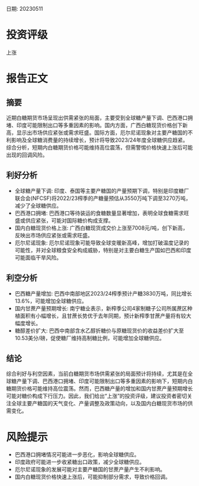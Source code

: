 
日期: 20230511

# 投资评级

上涨

# 报告正文

## 摘要

近期白糖期货市场呈现出供需紧张的局面，主要受到全球糖产量下调、巴西港口拥堵、印度可能限制出口等多重因素的影响。国内方面，广西白糖现货价格创下新高，显示出市场供应紧张或需求旺盛。国际方面，厄尔尼诺现象对主要产糖国的不利影响及全球糖消费量的持续增长，预计将导致2023/24年度全球糖供应趋紧。综合分析，短期内白糖期货价格可能维持高位震荡，但需警惕价格快速上涨后可能出现的回调风险。

## 利好分析

* 全球糖产量下调: 印度、泰国等主要产糖国的产量预期下调，特别是印度糖厂联合会(NFCSF)将2022/23榨季的产糖量预估从3550万吨下调至3270万吨，减少了全球糖供应。
* 巴西港口拥堵: 巴西港口等待装运的食糖数量显著增加，表明全球食糖需求旺盛或供应紧张，可能对国际糖价构成支撑。
* 国内白糖现货价格上涨: 广西白糖现货成交价上涨至7008元/吨，创下新高，反映出市场供应紧张或需求旺盛。
* 厄尔尼诺现象: 厄尔尼诺现象可能导致全球变暖新高峰，增加打破温度记录的可能性，并对全球粮食安全构成威胁，特别是对主要白糖生产国如巴西和印度可能面临干旱风险。

## 利空分析

* 巴西糖产量增加: 巴西中南部地区2023/24榨季预计产糖3830万吨，同比增长13.6%，可能增加全球糖供应。
* 国内甘蔗产量预期增长: 南宁糖业表示，新榨季公司4家制糖子公司所属蔗区种植面积有小幅增长，且甘蔗长势优于去年同期，预计新榨季甘蔗产量将有较大幅度增长。
* 糖醇差价扩大: 巴西中南部含水乙醇折糖价与原糖现货价的收益差价扩大至10.53美分/磅，促使糖厂维持高制糖比例，可能增加全球糖供应。

## 结论

综合利好与利空因素，当前白糖期货市场供需紧张的局面预计将持续，尤其是在全球糖产量下调、巴西港口拥堵、印度可能限制出口等多重因素的影响下，短期内白糖期货价格可能维持高位震荡。然而，巴西糖产量的增加和国内甘蔗产量预期增长可能对糖价构成下行压力。因此，我们给出“上涨”的投资评级，建议投资者密切关注全球主要产糖国的天气变化、产量调整及政策动向，以及国内白糖现货市场的供需变化。

# 风险提示

* 巴西港口拥堵情况可能进一步恶化，影响全球糖供应。
* 印度政府可能进一步收紧糖出口政策，减少全球糖供应。
* 厄尔尼诺现象的发展可能对主要产糖国的甘蔗产量产生不利影响。
* 国内白糖现货价格快速上涨后，可能抑制部分需求，导致价格回调。
